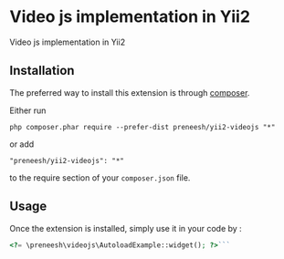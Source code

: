 Video js implementation in Yii2
==
Video js implementation in Yii2

Installation
------------

The preferred way to install this extension is through [composer](http://getcomposer.org/download/).

Either run

```
php composer.phar require --prefer-dist preneesh/yii2-videojs "*"
```

or add

```
"preneesh/yii2-videojs": "*"
```

to the require section of your `composer.json` file.


Usage
-----

Once the extension is installed, simply use it in your code by  :

```php
<?= \preneesh\videojs\AutoloadExample::widget(); ?>```
